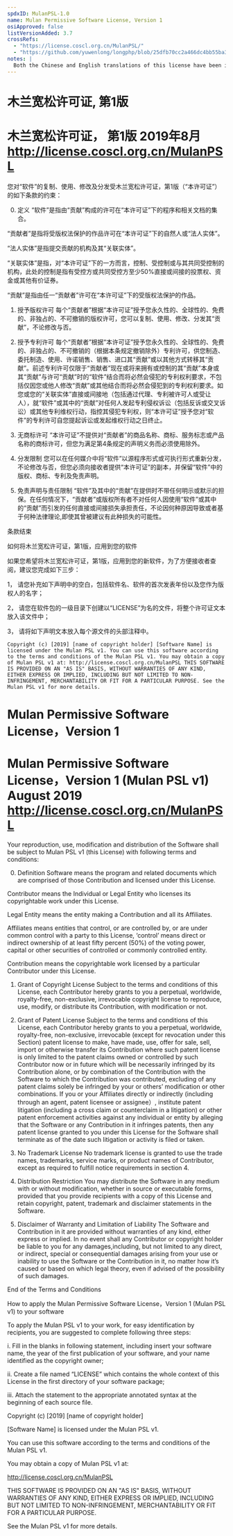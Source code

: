 ```yaml
---
spdxID: MulanPSL-1.0
name: Mulan Permissive Software License, Version 1
osiApproved: false
listVersionAdded: 3.7
crossRefs: 
  - "https://license.coscl.org.cn/MulanPSL/"
  - "https://github.com/yuwenlong/longphp/blob/25dfb70cc2a466dc4bb55ba30901cbce08d164b5/LICENSE"
notes: |
  Both the Chinese and English translations of this license have been included in the markup, because current examples of use appear to include both translations in license documents.
---
```


# 木兰宽松许可证, 第1版

# 木兰宽松许可证， 第1版 2019年8月 http://license.coscl.org.cn/MulanPSL

您对“软件”的复制、使用、修改及分发受木兰宽松许可证，第1版（“本许可证”）的如下条款的约束：

0. 定义
  “软件”是指由“贡献”构成的许可在“本许可证”下的程序和相关文档的集合。

  “贡献者”是指将受版权法保护的作品许可在“本许可证”下的自然人或“法人实体”。

  “法人实体”是指提交贡献的机构及其“关联实体”。

  “关联实体”是指，对“本许可证”下的一方而言，控制、受控制或与其共同受控制的机构，此处的控制是指有受控方或共同受控方至少50%直接或间接的投票权、资金或其他有价证券。

  “贡献”是指由任一“贡献者”许可在“本许可证”下的受版权法保护的作品。

1. 授予版权许可
  每个“贡献者”根据“本许可证”授予您永久性的、全球性的、免费的、非独占的、不可撤销的版权许可，您可以复制、使用、修改、分发其“贡献”，不论修改与否。

2. 授予专利许可
  每个“贡献者”根据“本许可证”授予您永久性的、全球性的、免费的、非独占的、不可撤销的（根据本条规定撤销除外）专利许可，供您制造、委托制造、使用、许诺销售、销售、进口其“贡献”或以其他方式转移其“贡献”。前述专利许可仅限于“贡献者”现在或将来拥有或控制的其“贡献”本身或其“贡献”与许可“贡献”时的“软件”结合而将必然会侵犯的专利权利要求，不包括仅因您或他人修改“贡献”或其他结合而将必然会侵犯到的专利权利要求。如您或您的“关联实体”直接或间接地（包括通过代理、专利被许可人或受让人），就“软件”或其中的“贡献”对任何人发起专利侵权诉讼（包括反诉或交叉诉讼）或其他专利维权行动，指控其侵犯专利权，则“本许可证”授予您对“软件”的专利许可自您提起诉讼或发起维权行动之日终止。

3. 无商标许可
  “本许可证”不提供对“贡献者”的商品名称、商标、服务标志或产品名称的商标许可，但您为满足第4条规定的声明义务而必须使用除外。

4. 分发限制
  您可以在任何媒介中将“软件”以源程序形式或可执行形式重新分发，不论修改与否，但您必须向接收者提供“本许可证”的副本，并保留“软件”中的版权、商标、专利及免责声明。

5. 免责声明与责任限制
  “软件”及其中的“贡献”在提供时不带任何明示或默示的担保。在任何情况下，“贡献者”或版权所有者不对任何人因使用“软件”或其中的“贡献”而引发的任何直接或间接损失承担责任，不论因何种原因导致或者基于何种法律理论,即使其曾被建议有此种损失的可能性。

条款结束

如何将木兰宽松许可证，第1版，应用到您的软件

如果您希望将木兰宽松许可证，第1版，应用到您的新软件，为了方便接收者查阅，建议您完成如下三步：

1， 请您补充如下声明中的空白，包括软件名、软件的首次发表年份以及您作为版权人的名字；

2， 请您在软件包的一级目录下创建以“LICENSE”为名的文件，将整个许可证文本放入该文件中；

3， 请将如下声明文本放入每个源文件的头部注释中。

```
Copyright (c) [2019] [name of copyright holder] [Software Name] is licensed under the Mulan PSL v1. You can use this software according to the terms and conditions of the Mulan PSL v1. You may obtain a copy of Mulan PSL v1 at: http://license.coscl.org.cn/MulanPSL THIS SOFTWARE IS PROVIDED ON AN "AS IS" BASIS, WITHOUT WARRANTIES OF ANY KIND, EITHER EXPRESS OR IMPLIED, INCLUDING BUT NOT LIMITED TO NON-INFRINGEMENT, MERCHANTABILITY OR FIT FOR A PARTICULAR PURPOSE. See the Mulan PSL v1 for more details.
```

# Mulan Permissive Software License，Version 1

# Mulan Permissive Software License，Version 1 (Mulan PSL v1) August 2019 http://license.coscl.org.cn/MulanPSL

Your reproduction, use, modification and distribution of the Software shall be subject to Mulan PSL v1 (this License) with following terms and conditions:

0. Definition
  Software means the program and related documents which are comprised of those Contribution and licensed under this License.

  Contributor means the Individual or Legal Entity who licenses its copyrightable work under this License.

  Legal Entity means the entity making a Contribution and all its Affiliates.

  Affiliates means entities that control, or are controlled by, or are under common control with a party to this License, ‘control’ means direct or indirect ownership of at least fifty percent (50%) of the voting power, capital or other securities of controlled or commonly controlled entity.

  Contribution means the copyrightable work licensed by a particular Contributor under this License.

1. Grant of Copyright License
  Subject to the terms and conditions of this License, each Contributor hereby grants to you a perpetual, worldwide, royalty-free, non-exclusive, irrevocable copyright license to reproduce, use, modify, or distribute its Contribution, with modification or not.

2. Grant of Patent License
  Subject to the terms and conditions of this License, each Contributor hereby grants to you a perpetual, worldwide, royalty-free, non-exclusive, irrevocable (except for revocation under this Section) patent license to make, have made, use, offer for sale, sell, import or otherwise transfer its Contribution where such patent license is only limited to the patent claims owned or controlled by such Contributor now or in future which will be necessarily infringed by its Contribution alone, or by combination of the Contribution with the Software to which the Contribution was contributed, excluding of any patent claims solely be infringed by your or others’ modification or other combinations. If you or your Affiliates directly or indirectly (including through an agent, patent licensee or assignee）, institute patent litigation (including a cross claim or counterclaim in a litigation) or other patent enforcement activities against any individual or entity by alleging that the Software or any Contribution in it infringes patents, then any patent license granted to you under this License for the Software shall terminate as of the date such litigation or activity is filed or taken.

3. No Trademark License
  No trademark license is granted to use the trade names, trademarks, service marks, or product names of Contributor, except as required to fulfill notice requirements in section 4.

4. Distribution Restriction
  You may distribute the Software in any medium with or without modification, whether in source or executable forms, provided that you provide recipients with a copy of this License and retain copyright, patent, trademark and disclaimer statements in the Software.

5. Disclaimer of Warranty and Limitation of Liability
  The Software and Contribution in it are provided without warranties of any kind, either express or implied. In no event shall any Contributor or copyright holder be liable to you for any damages,including, but not limited to any direct, or indirect, special or consequential damages arising from your use or inability to use the Software or the Contribution in it, no matter how it’s caused or based on which legal theory, even if advised of the possibility of such damages.

End of the Terms and Conditions

How to apply the Mulan Permissive Software License，Version 1 (Mulan PSL v1) to your software

To apply the Mulan PSL v1 to your work, for easy identification by recipients, you are suggested to complete following three steps:

i. Fill in the blanks in following statement, including insert your software name, the year of the first publication of your software, and your name identified as the copyright owner;

ii. Create a file named “LICENSE” which contains the whole context of this License in the first directory of your software package;

iii. Attach the statement to the appropriate annotated syntax at the beginning of each source file.

Copyright (c) [2019] [name of copyright holder]

[Software Name] is licensed under the Mulan PSL v1.

You can use this software according to the terms and conditions of the Mulan PSL v1.

You may obtain a copy of Mulan PSL v1 at:

http://license.coscl.org.cn/MulanPSL

THIS SOFTWARE IS PROVIDED ON AN "AS IS" BASIS, WITHOUT WARRANTIES OF ANY KIND, EITHER EXPRESS OR IMPLIED, INCLUDING BUT NOT LIMITED TO NON-INFRINGEMENT, MERCHANTABILITY OR FIT FOR A PARTICULAR PURPOSE.

See the Mulan PSL v1 for more details.
